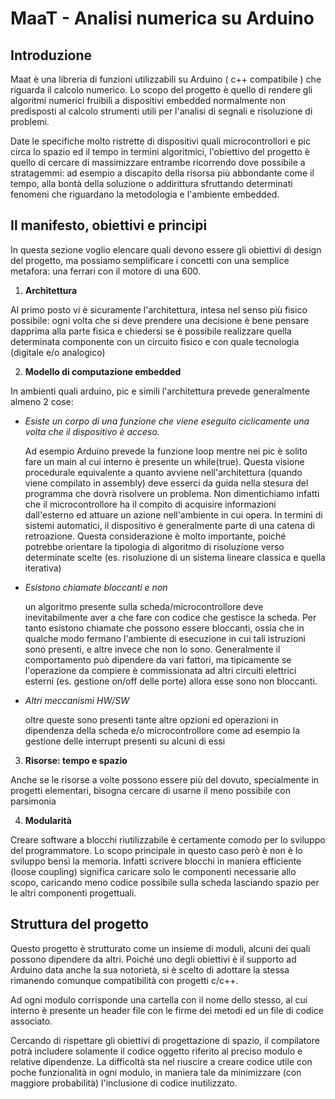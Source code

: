 
# MaaT - Analisi numerica su Arduino

## Introduzione

Maat è una libreria di funzioni utilizzabili su Arduino ( c++ compatibile ) che riguarda il calcolo numerico.
Lo scopo del progetto è quello di rendere gli algoritmi numerici fruibili a dispositivi embedded normalmente non predisposti al calcolo strumenti utili per l'analisi di segnali e risoluzione di problemi.

Date le specifiche molto ristrette di dispositivi quali microcontrollori e pic circa lo spazio ed il tempo in termini algoritmici, l'obiettivo del progetto è quello di cercare di massimizzare entrambe ricorrendo dove possibile a stratagemmi: ad esempio a discapito della risorsa più abbondante come il tempo, alla bontà della soluzione o addirittura sfruttando determinati fenomeni che riguardano la metodologia e l'ambiente embedded.


## Il manifesto, obiettivi e principi

In questa sezione voglio elencare quali devono essere gli obiettivi di design del progetto, ma possiamo semplificare i concetti con una semplice metafora: una ferrari con il motore di una 600.

1) **Architettura**

Al primo posto vi è sicuramente l'architettura, intesa nel senso più fisico possibile: ogni volta che si deve prendere una decisione è bene pensare dapprima alla parte fisica e chiedersi se è possibile realizzare quella determinata componente con un circuito fisico e con quale tecnologia (digitale e/o analogico)


2) **Modello di computazione embedded**

In ambienti quali arduino, pic e simili l'architettura prevede generalmente almeno 2 cose:

- *Esiste un corpo di una funzione che viene eseguito ciclicamente una volta che il dispositivo è acceso.*

	Ad esempio Arduino prevede la funzione loop mentre nei pic è solito fare un main al cui interno è presente un while(true).
	Questa visione procedurale equivalente a quanto avviene nell'architettura (quando viene compilato in assembly) deve esserci da guida nella stesura del programma che dovrà risolvere un problema. Non dimentichiamo infatti che il microcontrollore ha il compito di acquisire informazioni dall'esterno ed attuare un azione nell'ambiente in cui opera. In termini di sistemi automatici, il dispositivo è generalmente parte di una catena di retroazione.
	Questa considerazione è molto importante, poiché potrebbe orientare la tipologia di algoritmo di risoluzione verso determinate scelte (es. risoluzione di un sistema lineare classica e quella iterativa) 

- *Esistono chiamate bloccanti e non*

	un algoritmo presente sulla scheda/microcontrollore deve inevitabilmente aver a che fare con codice che gestisce la scheda.
	Per tanto esistono chiamate che possono essere bloccanti, ossia che in qualche modo fermano l'ambiente di esecuzione in cui tali istruzioni sono presenti, e altre invece che non lo sono.
	Generalmente il comportamento può dipendere da vari fattori, ma tipicamente se l'operazione da compiere è commissionata ad altri circuiti elettrici esterni (es. gestione on/off delle porte) allora esse sono non bloccanti. 

- *Altri meccanismi HW/SW*

	oltre queste sono presenti tante altre opzioni ed operazioni in dipendenza della scheda e/o microcontrollore come ad esempio la gestione delle interrupt presenti su alcuni di essi

3) **Risorse: tempo e spazio**

  Anche se le risorse a volte possono essere più del dovuto, specialmente in progetti elementari, bisogna cercare di usarne il meno possibile con parsimonia 


4) **Modularità**

  Creare software a blocchi riutilizzabile è certamente comodo per lo sviluppo del programmatore. Lo scopo principale in questo caso però è non è lo sviluppo bensì la memoria.
  Infatti scrivere blocchi in maniera efficiente (loose coupling) significa caricare solo le componenti necessarie allo scopo, caricando meno codice possibile sulla scheda lasciando spazio per le altri componenti progettuali.



## Struttura del progetto

Questo progetto è strutturato come un insieme di moduli, alcuni dei quali possono dipendere da altri.
Poiché uno degli obiettivi è il supporto ad Arduino data anche la sua notorietà, si è scelto di adottare la stessa rimanendo comunque compatibilità con progetti c/c++.

Ad ogni modulo corrisponde una cartella con il nome dello stesso, al cui interno è presente un header file con le firme dei metodi ed un file di codice associato.

Cercando di rispettare gli obiettivi di progettazione di spazio, il compilatore potrà includere solamente il codice oggetto riferito al preciso modulo e relative dipendenze. La difficoltà sta nel riuscire a creare codice utile con poche funzionalità in ogni modulo, in maniera tale da minimizzare (con maggiore probabilità) l'inclusione di codice inutilizzato.